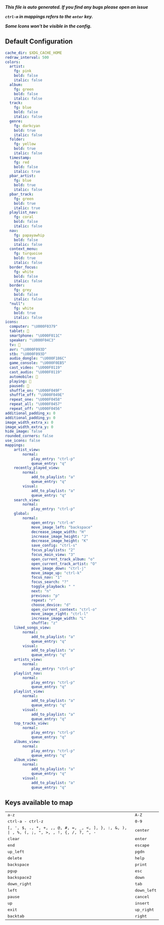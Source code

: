 ***This file is auto generated. If you find any bugs please open an issue***

***`ctrl-m` in mappings refers to the `enter` key.***

***Some Icons won't be visible in the config.***
## Default Configuration
```yml
cache_dir: $XDG_CACHE_HOME
redraw_interval: 500
colors:
  artist:
    fg: pink
    bold: false
    italic: false
  album:
    fg: green
    bold: false
    italic: false
  track:
    fg: blue
    bold: false
    italic: false
  genre:
    fg: darkcyan
    bold: true
    italic: false
  folder:
    fg: yellow
    bold: true
    italic: false
  timestamp:
    fg: red
    bold: false
    italic: true
  pbar_artist:
    fg: blue
    bold: true
    italic: false
  pbar_track:
    fg: green
    bold: true
    italic: true
  playlist_nav:
    fg: coral
    bold: false
    italic: false
  nav:
    fg: papayawhip
    bold: false
    italic: false
  context_menu:
    fg: turquoise
    bold: true
    italic: false
  border_focus:
    fg: white
    bold: false
    italic: false
  border:
    fg: grey
    bold: false
    italic: false
  "null":
    fg: white
    bold: true
    italic: false
icons:
  computer: "\U000F0379"
  tablet: 
  smartphone: "\U000F011C"
  speaker: "\U000F04C3"
  tv: 
  avr: "\U000F093D"
  stb: "\U000F093D"
  audio_dongle: "\U000F186C"
  game_console: "\U000F0EB5"
  cast_video: "\U000F0119"
  cast_audio: "\U000F0119"
  automobile: 
  playing: 
  paused: 
  shuffle_on: "\U000F049F"
  shuffle_off: "\U000F049E"
  repeat_one: "\U000F0458"
  repeat_all: "\U000F0457"
  repeat_off: "\U000F0456"
additional_padding_x: 0
additional_padding_y: 0
image_width_extra_x: 0
image_width_extra_y: 0
hide_image: false
rounded_corners: false
use_icons: false
mappings:
    artist_view:
        normal:
            play_entry: "ctrl-p"
            queue_entry: "q"
    recently_played_view:
        normal:
            add_to_playlist: "a"
            queue_entry: "q"
        visual:
            add_to_playlist: "a"
            queue_entry: "q"
    search_view:
        normal:
            play_entry: "ctrl-p"
    global:
        normal:
            open_entry: "ctrl-m"
            move_image_left: "backspace"
            decrease_image_width: "H"
            increase_image_height: "J"
            decrease_image_height: "K"
            save_config: "ctrl-s"
            focus_playlists: "2"
            focus_main_view: "3"
            open_current_track_album: "o"
            open_current_track_artist: "O"
            move_image_down: "ctrl-j"
            move_image_up: "ctrl-k"
            focus_nav: "1"
            focus_search: "?"
            toggle_playback: " "
            next: "n"
            previous: "p"
            repeat: "r"
            choose_device: "d"
            open_current_context: "ctrl-o"
            move_image_right: "ctrl-l"
            increase_image_width: "L"
            shuffle: "z"
    liked_songs_view:
        normal:
            add_to_playlist: "a"
            queue_entry: "q"
        visual:
            add_to_playlist: "a"
            queue_entry: "q"
    artists_view:
        normal:
            play_entry: "ctrl-p"
    playlist_nav:
        normal:
            play_entry: "ctrl-p"
            queue_entry: "q"
    playlist_view:
        normal:
            add_to_playlist: "a"
            queue_entry: "q"
        visual:
            add_to_playlist: "a"
            queue_entry: "q"
    top_tracks_view:
        normal:
            play_entry: "ctrl-p"
            queue_entry: "q"
    albums_view:
        normal:
            play_entry: "ctrl-p"
            queue_entry: "q"
    album_view:
        normal:
            add_to_playlist: "a"
            queue_entry: "q"
        visual:
            add_to_playlist: "a"
            queue_entry: "q"
```
## Keys available to map
|||
|--|--|
| <kbd>a-z</kbd> | <kbd>A-Z</kbd> |
| <kbd>ctrl-a - ctrl-z</kbd> | <kbd>0-9</kbd> |
| <kbd>[, ', $, ., *, +, ,, @, #, =, _, <, ], }, :, &, ), \| , %, (, ;, ", >, \, !, {, /, ?, ^, -</kbd> | <kbd>center</kbd> |
| <kbd>clear</kbd> | <kbd>enter</kbd> |
| <kbd>end</kbd> | <kbd>escape</kbd> |
| <kbd>up_left</kbd> | <kbd>pgdn</kbd> |
| <kbd>delete</kbd> | <kbd>help</kbd> |
| <kbd>backspace</kbd> | <kbd>print</kbd> |
| <kbd>pgup</kbd> | <kbd>esc</kbd> |
| <kbd>backspace2</kbd> | <kbd>down</kbd> |
| <kbd>down_right</kbd> | <kbd>tab</kbd> |
| <kbd>left</kbd> | <kbd>down_left</kbd> |
| <kbd>pause</kbd> | <kbd>cancel</kbd> |
| <kbd>up</kbd> | <kbd>insert</kbd> |
| <kbd>exit</kbd> | <kbd>up_right</kbd> |
| <kbd>backtab</kbd> | <kbd>right</kbd> |

